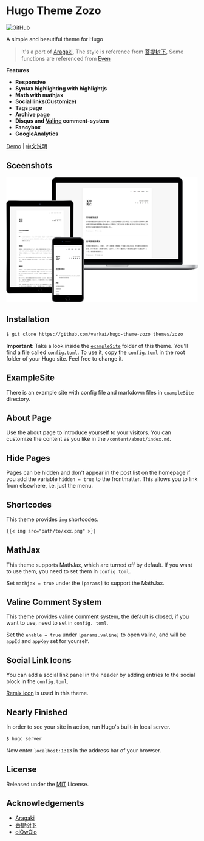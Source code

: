# Hugo Theme Zozo

[![GitHub](https://img.shields.io/github/license/imzeuk/hugo-theme-zozo.svg?color=4664DA&style=flat-square)](https://github.com/varkai/hugo-theme-zozo/blob/master/LICENSE)

A simple and beautiful theme for Hugo

> It's a port of [Aragaki](https://github.com/PCDotFan/Aragaki), The style is reference from [菩提树下](https://blog.caicai.me/), Some functions are referenced from [Even](https://github.com/olOwOlo/hugo-theme-even)

**Features**

+ **Responsive**
+ **Syntax highlighting with highlightjs**
+ **Math with mathjax** 
+ **Social links(Customize)**
+ **Tags page**
+ **Archive page**
+ **Disqus and [Valine](https://valine.js.org/en/index.html) comment-system**
+ **Fancybox**
+ **GoogleAnalytics**

[Demo](https://zozo.varkai.com) | [中文说明](./README-zh.md)

## Sceenshots

![zozo](./images/showcase.png)

## Installation

```bash
$ git clone https://github.com/varkai/hugo-theme-zozo themes/zozo
```

**Important**: Take a look inside the [`exampleSite`](./exampleSite) folder of this theme. You'll find a file called [`config.toml`](./exampleSite/config.toml). To use it, copy the [`config.toml`](./exampleSite/config.toml) in the root folder of your Hugo site. Feel free to change it.

## ExampleSite

There is an example site with config file and markdown files in `exampleSite` directory.

## About Page

Use the about page to introduce yourself to your visitors. You can customize the content as you like in the `/content/about/index.md`.

## Hide Pages

Pages can be hidden and don't appear in the post list on the homepage if you add the variable `hidden = true` to the frontmatter. This allows you to link from elsewhere, i.e. just the menu.

## Shortcodes

This theme provides `img` shortcodes.

```markdown
{{< img src="path/to/xxx.png" >}}
```

## MathJax

This theme supports MathJax, which are turned off by default. If you want to use them, you need to set them in `config.toml`.

Set `mathjax = true` under the `[params]` to support the MathJax.

## Valine Comment System

This theme provides valine comment system, the default is closed, if you want to use, need to set in `config. toml`.

Set the `enable = true` under `[params.valine]` to open valine, and will be `appId` and `appKey` set for yourself.

## Social Link Icons

You can add a social link panel in the header by adding entries to the social block in the `config.toml`.

[Remix icon](https://remixicon.com/) is used in this theme.

## Nearly Finished

In order to see your site in action, run Hugo's built-in local server.

```bash
$ hugo server
```

Now enter `localhost:1313` in the address bar of your browser.

## License

Released under the [MIT](https://github.com/varkai/hugo-theme-zozo/blob/master/LICENSE) License.

## Acknowledgements

- [Aragaki](https://github.com/PCDotFan/Aragaki)
- [菩提树下](https://blog.caicai.me/)
- [olOwOlo](https://olowolo.com/)